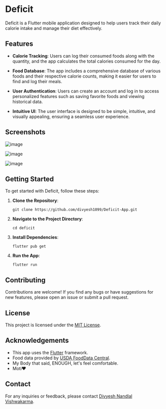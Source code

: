 # Deficit

Deficit is a Flutter mobile application designed to help users track their daily calorie intake and manage their diet effectively.

## Features

- **Calorie Tracking**: Users can log their consumed foods along with the quantity, and the app calculates the total calories consumed for the day.
  
- **Food Database**: The app includes a comprehensive database of various foods and their respective calorie counts, making it easier for users to find and log their meals.

- **User Authentication**: Users can create an account and log in to access personalized features such as saving favorite foods and viewing historical data.

- **Intuitive UI**: The user interface is designed to be simple, intuitive, and visually appealing, ensuring a seamless user experience.

## Screenshots

![image](https://github.com/divyesh1099/Deficit-App/assets/65925922/66d24efe-aaef-4ed6-84b1-b12209a4698c)

![image](https://github.com/divyesh1099/Deficit-App/assets/65925922/08d0bb95-9439-4745-9d0b-26c0832c8af7)

![image](https://github.com/divyesh1099/Deficit-App/assets/65925922/fae6336d-e463-4d50-8e4a-6f09fc59f547)

## Getting Started

To get started with Deficit, follow these steps:

1. **Clone the Repository**:
   ```
   git clone https://github.com/divyesh1099/Deficit-App.git
   ```

2. **Navigate to the Project Directory**:
   ```
   cd deficit
   ```

3. **Install Dependencies**:
   ```
   flutter pub get
   ```

4. **Run the App**:
   ```
   flutter run
   ```

## Contributing

Contributions are welcome! If you find any bugs or have suggestions for new features, please open an issue or submit a pull request.

## License

This project is licensed under the [MIT License](LICENSE).

## Acknowledgements

- This app uses the [Flutter](https://flutter.dev/) framework.
- Food data provided by [USDA FoodData Central](https://fdc.nal.usda.gov/).
- My Body that said, ENOUGH, let's feel comfortable. 
- Moti❤️

## Contact

For any inquiries or feedback, please contact [Divyesh Nandlal Vishwakarma](mailto:divyesh1099@gmail.com).

